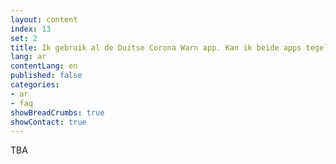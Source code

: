 ```yaml
---
layout: content
index: 13
set: 2
title: Ik gebruik al de Duitse Corona Warn app. Kan ik beide apps tegelijkertijd gebruiken?
lang: ar
contentLang: en
published: false
categories:
- ar
- faq
showBreadCrumbs: true
showContact: true
---
```


TBA
